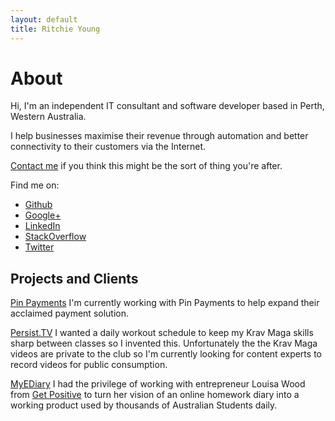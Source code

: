 ```yaml
---
layout: default
title: Ritchie Young
---
```


# About

Hi, I\'m an independent IT consultant and software developer based in
Perth, Western Australia.

I help businesses maximise their revenue through automation and
better connectivity to their customers via the Internet.

[Contact
me](mailto://ritchie@ritchieyoung.net) if you think this might be
the sort of thing you\'re after.

Find me on:

  - [Github](https://github.com/ritchiey)
  - [Google+](https://plus.google.com/113762072088944322987/posts)
  - [LinkedIn](https://www.linkedin.com/profile/view?id=370224388)
  - [StackOverflow](http://stackoverflow.com/users/195369/ritchie)
  - [Twitter](https://twitter.com/ritchiey/)


## Projects and Clients

[Pin Payments](https://www.pin.net.au)
I\'m currently working with Pin Payments to help expand their acclaimed
payment solution.

[Persist.TV](https://persist.tv)
I wanted a daily workout schedule to keep my Krav Maga skills sharp
between classes so I invented this. Unfortunately the the Krav Maga
videos are private to the club so I\'m currently looking for content
experts to record videos for public consumption.

[MyEDiary](https://www.myediary.com.au)
I had the privilege of working with entrepreneur Louisa Wood from [Get Positive](http://www.getpositive.com.au/) to turn her vision of an online homework diary into a working product used by thousands of Australian Students daily.  
